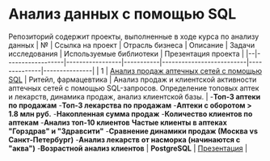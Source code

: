 # Анализ данных с помощью SQL
Репозиторий содержит проекты, выполненные в ходе курса по анализу данных
| №  | Ссылка на проект | Отрасль бизнеса | Описание | Задачи исследования | Используемые библиотеки | Презентация проекта |
|--|------------------|-----------------|-----------|--------------------------|--------------|---------------|
| 1  | [Анализ продаж аптечных сетей с помощью SQL](https://github.com/Elena-Kos/Portfolio_PostgreSQL/tree/b48b40a0e665fb8c9805fc1fd914a81ab1d509bf/%D0%9A%D0%B5%D0%B9%D1%81_%D0%BF%D0%BE%D1%80%D1%82%D1%84%D0%BE%D0%BB%D0%B8%D0%BE%20SQL%20) | Ритейл, фармацевтика | Анализ продаж и клиентской активности аптечных сетей с помощью SQL-запросов. Определение топовых аптек и лекарств, динамика продаж, анализ клиентской базы. | -**Топ-3 аптеки по продажам**  -**Топ-3 лекарства по продажам**  -**Аптеки с оборотом > 1.8 млн руб.**  -**Накопленная сумма продаж**  -**Количество клиентов по аптекам**  -**Анализ топ-10 клиентов**  **Частые клиенты в аптеках "Горздрав" и "Здравсити"**  -**Сравнение динамики продаж (Москва vs Санкт-Петербург)**  -**Анализ лекарств от насморка (начинаются с "аква")**  -**Возрастной анализ клиентов** | **PostgreSQL** | [Презентация](https://drive.google.com/file/d/1q5T2NA6t98Z7i6upVMGNSMhGEQ7xHvld/view?usp=sharing) |
